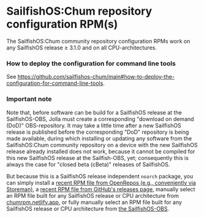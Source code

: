 # SailfishOS:Chum repository configuration RPM(s)
The SailfishOS:Chum community repository configuration RPMs work on any SailfishOS release ≥ 3.1.0 and on all CPU-architectures.

### How to deploy the configuration for command line tools
See https://github.com/sailfishos-chum/main#how-to-deploy-the-configuration-for-command-line-tools.

### Important note
Note that, before software can be build for a SailfishOS release at the SailfishOS-OBS, Jolla must create a corresponding "download on demand (DoD)" OBS-repository.  It may take a little time after a new SailfishOS release is published before the corresponding "DoD" repository is being made available, during which installing  or updating any software from the SailfishOS:Chum community repository on a device with the new SailfishOS release already installed does not work, because it cannot be compiled for this new SailfishOS release at the Sailfish-OBS, yet; consequently this is always the case for "closed beta (cBeta)" releases of SailfishOS.

But because this is a SailfishOS release independent `noarch` package, you can simply install a [recent RPM file from OpenRepos (e.g., conveniently via Storeman)](https://openrepos.net/content/olf/sailfishoschum-repo-config-rpm), a [recent RPM file from GitHub's releases page](https://github.com/sailfishos-chum/sailfishos-chum-repo-config/releases), manually select an RPM file built for any SailfishOS release or CPU architecture from [chumrpm.netlify.app](https://chumrpm.netlify.app/), or fully manually select an RPM file built for any SailfishOS release or CPU architecture from [the SailfishOS-OBS](https://build.merproject.org/package/show/sailfishos:chum/sailfishos-chum-repo-config).
